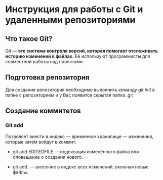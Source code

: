 # Инструкция для работы с Git и удаленными репозиториями

## Что такое Git?
Git — 
**это система контроля версий, которая помогает отслеживать историю изменений в файлах.** 
Её используют программисты для совместной работы над проектами.
## Подготовка репозитория
Для создания репозитория необходимо выполнить команду *git init* в папке с репозиторием и у Вас появится скрытая папка .git

## Создание коммитетов

### Git add
Позволяет внести в индекс — временное хранилище — изменения, которые затем войдут в коммит.
* git add EDITEDFILE — индексация изменённого файла или оповещение о создании нового.

* git add. — внесение в индекс всех изменений, включая новые файлы.